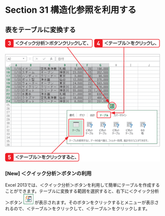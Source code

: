 # Section 31 構造化参照を利用する

## 表をテーブルに変換する

![](002.png)

### [New] ＜クイック分析＞ボタンの利用

Excel 2013では、＜クイック分析＞ボタンを利用して簡単にテーブルを作成することができます。テーブルに変換する範囲を選択すると、右下に＜クイック分析＞ボタン ![](icon_quick.png) が表示されます。そのボタンをクリックするとメニューが表示されるので、＜テーブル＞をクリックして、＜テーブル＞をクリックします。
